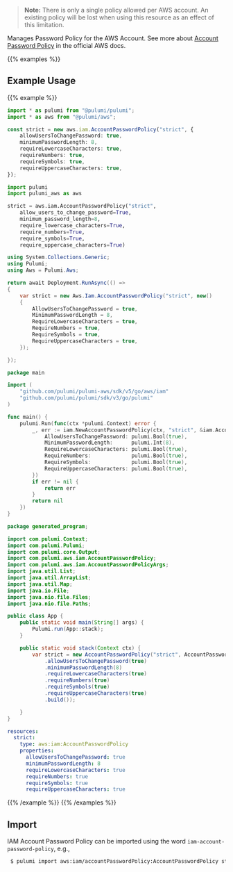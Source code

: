 > **Note:** There is only a single policy allowed per AWS account. An existing policy will be lost when using this resource as an effect of this limitation.

Manages Password Policy for the AWS Account.
See more about [Account Password Policy](http://docs.aws.amazon.com/IAM/latest/UserGuide/id_credentials_passwords_account-policy.html)
in the official AWS docs.

{{% examples %}}
## Example Usage
{{% example %}}

```typescript
import * as pulumi from "@pulumi/pulumi";
import * as aws from "@pulumi/aws";

const strict = new aws.iam.AccountPasswordPolicy("strict", {
    allowUsersToChangePassword: true,
    minimumPasswordLength: 8,
    requireLowercaseCharacters: true,
    requireNumbers: true,
    requireSymbols: true,
    requireUppercaseCharacters: true,
});
```
```python
import pulumi
import pulumi_aws as aws

strict = aws.iam.AccountPasswordPolicy("strict",
    allow_users_to_change_password=True,
    minimum_password_length=8,
    require_lowercase_characters=True,
    require_numbers=True,
    require_symbols=True,
    require_uppercase_characters=True)
```
```csharp
using System.Collections.Generic;
using Pulumi;
using Aws = Pulumi.Aws;

return await Deployment.RunAsync(() => 
{
    var strict = new Aws.Iam.AccountPasswordPolicy("strict", new()
    {
        AllowUsersToChangePassword = true,
        MinimumPasswordLength = 8,
        RequireLowercaseCharacters = true,
        RequireNumbers = true,
        RequireSymbols = true,
        RequireUppercaseCharacters = true,
    });

});
```
```go
package main

import (
	"github.com/pulumi/pulumi-aws/sdk/v5/go/aws/iam"
	"github.com/pulumi/pulumi/sdk/v3/go/pulumi"
)

func main() {
	pulumi.Run(func(ctx *pulumi.Context) error {
		_, err := iam.NewAccountPasswordPolicy(ctx, "strict", &iam.AccountPasswordPolicyArgs{
			AllowUsersToChangePassword: pulumi.Bool(true),
			MinimumPasswordLength:      pulumi.Int(8),
			RequireLowercaseCharacters: pulumi.Bool(true),
			RequireNumbers:             pulumi.Bool(true),
			RequireSymbols:             pulumi.Bool(true),
			RequireUppercaseCharacters: pulumi.Bool(true),
		})
		if err != nil {
			return err
		}
		return nil
	})
}
```
```java
package generated_program;

import com.pulumi.Context;
import com.pulumi.Pulumi;
import com.pulumi.core.Output;
import com.pulumi.aws.iam.AccountPasswordPolicy;
import com.pulumi.aws.iam.AccountPasswordPolicyArgs;
import java.util.List;
import java.util.ArrayList;
import java.util.Map;
import java.io.File;
import java.nio.file.Files;
import java.nio.file.Paths;

public class App {
    public static void main(String[] args) {
        Pulumi.run(App::stack);
    }

    public static void stack(Context ctx) {
        var strict = new AccountPasswordPolicy("strict", AccountPasswordPolicyArgs.builder()        
            .allowUsersToChangePassword(true)
            .minimumPasswordLength(8)
            .requireLowercaseCharacters(true)
            .requireNumbers(true)
            .requireSymbols(true)
            .requireUppercaseCharacters(true)
            .build());

    }
}
```
```yaml
resources:
  strict:
    type: aws:iam:AccountPasswordPolicy
    properties:
      allowUsersToChangePassword: true
      minimumPasswordLength: 8
      requireLowercaseCharacters: true
      requireNumbers: true
      requireSymbols: true
      requireUppercaseCharacters: true
```
{{% /example %}}
{{% /examples %}}

## Import

IAM Account Password Policy can be imported using the word `iam-account-password-policy`, e.g.,

```sh
 $ pulumi import aws:iam/accountPasswordPolicy:AccountPasswordPolicy strict iam-account-password-policy
```

 